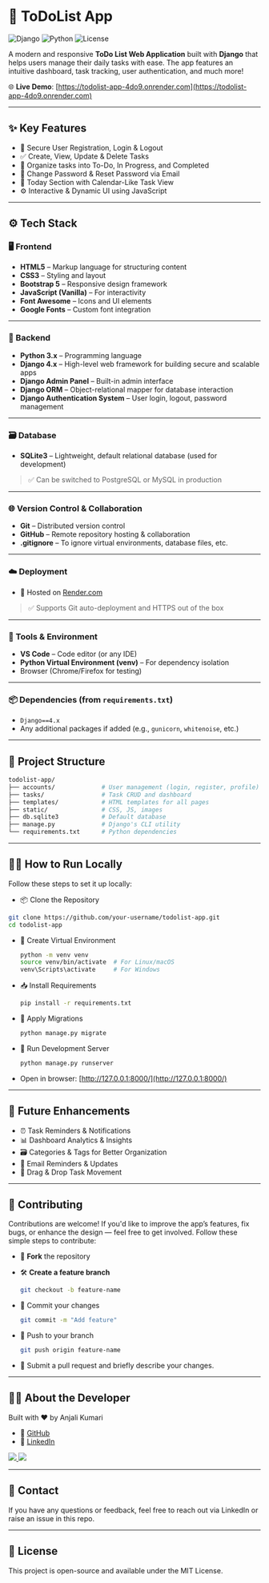 # 📝 ToDoList App
![Django](https://img.shields.io/badge/Built%20with-Django-green?logo=django&style=for-the-badge)
![Python](https://img.shields.io/badge/Language-Python-blue?logo=python&style=for-the-badge)
![License](https://img.shields.io/badge/License-MIT-yellow?style=for-the-badge)

A modern and responsive **ToDo List Web Application** built with **Django** that helps users manage their daily tasks with ease. The app features an intuitive dashboard, task tracking, user authentication, and much more!

🌐 **Live Demo**: [https://todolist-app-4do9.onrender.com](https://todolist-app-4do9.onrender.com)

---

## ✨ Key Features

- 🔐 Secure User Registration, Login & Logout
- ✅ Create, View, Update & Delete Tasks
- 🚦 Organize tasks into To-Do, In Progress, and Completed
- 🔄 Change Password & Reset Password via Email
- 📆 Today Section with Calendar-Like Task View
- ⚙️ Interactive & Dynamic UI using JavaScript

---

## ⚙️ Tech Stack

### 🖥️ Frontend

- **HTML5** – Markup language for structuring content
- **CSS3** – Styling and layout
- **Bootstrap 5** – Responsive design framework
- **JavaScript (Vanilla)** – For interactivity
- **Font Awesome** – Icons and UI elements
- **Google Fonts** – Custom font integration

---


### 🧠 Backend

- **Python 3.x** – Programming language
- **Django 4.x** – High-level web framework for building secure and scalable apps
- **Django Admin Panel** – Built-in admin interface
- **Django ORM** – Object-relational mapper for database interaction
- **Django Authentication System** – User login, logout, password management

---


### 🗃️ Database

- **SQLite3** – Lightweight, default relational database (used for development)
> ✅ Can be switched to PostgreSQL or MySQL in production

---

### 🌐 Version Control & Collaboration
- **Git** – Distributed version control
- **GitHub** – Remote repository hosting & collaboration
- **.gitignore** – To ignore virtual environments, database files, etc.

---

### ☁️ Deployment
- 🚀 Hosted on [Render.com](https://render.com)
 > ✅ Supports Git auto-deployment and HTTPS out of the box

---

### 🔧 Tools & Environment
- **VS Code** – Code editor (or any IDE)
- **Python Virtual Environment (venv)** – For dependency isolation
- Browser (Chrome/Firefox for testing)

---

### 📦 Dependencies (from `requirements.txt`)

- `Django==4.x`
- Any additional packages if added (e.g., `gunicorn`, `whitenoise`, etc.)

---

## 📂 Project Structure

```bash
todolist-app/
├── accounts/             # User management (login, register, profile)
├── tasks/                # Task CRUD and dashboard
├── templates/            # HTML templates for all pages
├── static/               # CSS, JS, images
├── db.sqlite3            # Default database
├── manage.py             # Django's CLI utility
└── requirements.txt      # Python dependencies

```
---

## 🧑‍🏫 How to Run Locally
Follow these steps to set it up locally:

-  📦 Clone the Repository
 
  ```bash
  git clone https://github.com/your-username/todolist-app.git
  cd todolist-app

  ```

- 🧪 Create Virtual Environment

  ```bash
  python -m venv venv
  source venv/bin/activate  # For Linux/macOS
  venv\Scripts\activate     # For Windows

  ```

- 📥 Install Requirements

  ```bash
  pip install -r requirements.txt

  ```

- 🔧 Apply Migrations

  ```bash
  python manage.py migrate
  ```

- 🚀 Run Development Server

  ```bash
  python manage.py runserver

  ```

- Open in browser: [http://127.0.0.1:8000/](http://127.0.0.1:8000/)

---

## 📸 Future Enhancements

- ⏰ Task Reminders & Notifications
- 📊 Dashboard Analytics & Insights
- 🗃️ Categories & Tags for Better Organization
- 📨 Email Reminders & Updates
- 🧩 Drag & Drop Task Movement

---

## 🤝 Contributing

Contributions are welcome! If you'd like to improve the app’s features, fix bugs, or enhance the design — feel free to get involved. Follow these simple steps to contribute:

- 🍴 **Fork** the repository

- 🛠️ **Create a feature branch**
  ```bash
  git checkout -b feature-name
  ```

- 💾 Commit your changes
  ```bash
  git commit -m "Add feature"
  ```

- 🚀 Push to your branch
  ```bash
  git push origin feature-name
  ```

- 🔁 Submit a pull request and briefly describe your changes.

  
---


## 🙋‍♀️ About the Developer

Built with ❤️ by Anjali Kumari

- 🔗 [GitHub](https://github.com/Anjali-ops156)
- 💼 [LinkedIn](https://www.linkedin.com/in/anjali-kumari-1150412bb)


<p align="left">
  <a href="https://github.com/Anjali-ops156">
    <img src="https://img.shields.io/badge/GitHub-Anjali--ops156-black?logo=github&style=for-the-badge" />
  </a>
  <a href="https://www.linkedin.com/in/your-linkedin-username/">
    <img src="https://img.shields.io/badge/LinkedIn-anjali-blue?logo=linkedin&style=for-the-badge" />
  </a>
</p>


---


## 📧 Contact
If you have any questions or feedback, feel free to reach out via LinkedIn or raise an issue in this repo.


--- 

## 📝 License
This project is open-source and available under the MIT License.










    


